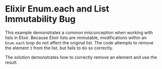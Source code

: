 # Elixir Enum.each and List Immutability Bug

This example demonstrates a common misconception when working with lists in Elixir.  Because Elixir lists are immutable, modifications within an `Enum.each` loop do not affect the original list.  The code attempts to remove the element `3` from the list, but fails to do so correctly. 

The solution demonstrates how to correctly remove an element and use the result.